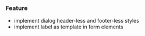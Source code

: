 ### Feature

- implement dialog header-less and footer-less styles
- implement label as template in form elements
